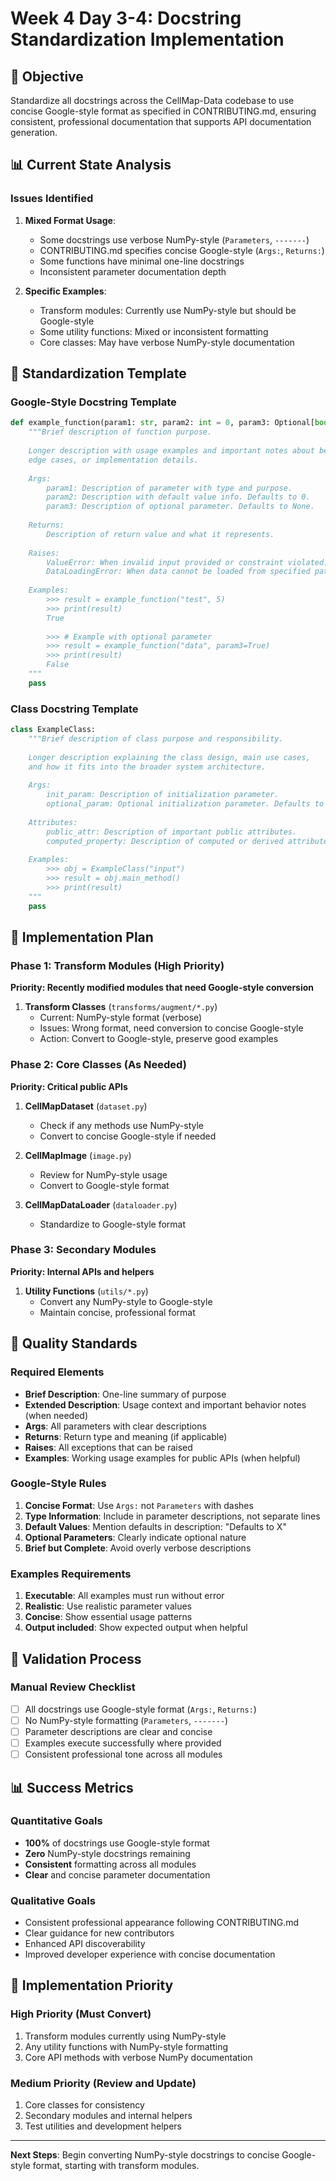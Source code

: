 # Week 4 Day 3-4: Docstring Standardization Implementation

## 🎯 Objective
Standardize all docstrings across the CellMap-Data codebase to use concise Google-style format as specified in CONTRIBUTING.md, ensuring consistent, professional documentation that supports API documentation generation.

## 📊 Current State Analysis

### Issues Identified
1. **Mixed Format Usage**:
   - Some docstrings use verbose NumPy-style (`Parameters`, `-------`)
   - CONTRIBUTING.md specifies concise Google-style (`Args:`, `Returns:`)
   - Some functions have minimal one-line docstrings
   - Inconsistent parameter documentation depth

2. **Specific Examples**:
   - Transform modules: Currently use NumPy-style but should be Google-style
   - Some utility functions: Mixed or inconsistent formatting
   - Core classes: May have verbose NumPy-style documentation

## 🎨 Standardization Template

### Google-Style Docstring Template
```python
def example_function(param1: str, param2: int = 0, param3: Optional[bool] = None) -> bool:
    """Brief description of function purpose.
    
    Longer description with usage examples and important notes about behavior,
    edge cases, or implementation details.
    
    Args:
        param1: Description of parameter with type and purpose.
        param2: Description with default value info. Defaults to 0.
        param3: Description of optional parameter. Defaults to None.
        
    Returns:
        Description of return value and what it represents.
        
    Raises:
        ValueError: When invalid input provided or constraint violated.
        DataLoadingError: When data cannot be loaded from specified path.
        
    Examples:
        >>> result = example_function("test", 5)
        >>> print(result)
        True
        
        >>> # Example with optional parameter
        >>> result = example_function("data", param3=True) 
        >>> print(result)
        False
    """
    pass
```

### Class Docstring Template
```python
class ExampleClass:
    """Brief description of class purpose and responsibility.
    
    Longer description explaining the class design, main use cases,
    and how it fits into the broader system architecture.
    
    Args:
        init_param: Description of initialization parameter.
        optional_param: Optional initialization parameter. Defaults to 1.
        
    Attributes:
        public_attr: Description of important public attributes.
        computed_property: Description of computed or derived attributes.
        
    Examples:
        >>> obj = ExampleClass("input")
        >>> result = obj.main_method()
        >>> print(result)
    """
    pass
```

## 🔧 Implementation Plan

### Phase 1: Transform Modules (High Priority)
**Priority: Recently modified modules that need Google-style conversion**

1. **Transform Classes** (`transforms/augment/*.py`)
   - Current: NumPy-style format (verbose)
   - Issues: Wrong format, need conversion to concise Google-style
   - Action: Convert to Google-style, preserve good examples

### Phase 2: Core Classes (As Needed)
**Priority: Critical public APIs**

1. **CellMapDataset** (`dataset.py`)
   - Check if any methods use NumPy-style
   - Convert to concise Google-style if needed

2. **CellMapImage** (`image.py`)
   - Review for NumPy-style usage
   - Convert to Google-style format

3. **CellMapDataLoader** (`dataloader.py`)
   - Standardize to Google-style format

### Phase 3: Secondary Modules
**Priority: Internal APIs and helpers**

1. **Utility Functions** (`utils/*.py`)
   - Convert any NumPy-style to Google-style
   - Maintain concise, professional format

## 📝 Quality Standards

### Required Elements
- **Brief Description**: One-line summary of purpose
- **Extended Description**: Usage context and important behavior notes (when needed)
- **Args**: All parameters with clear descriptions
- **Returns**: Return type and meaning (if applicable)
- **Raises**: All exceptions that can be raised
- **Examples**: Working usage examples for public APIs (when helpful)

### Google-Style Rules
1. **Concise Format**: Use `Args:` not `Parameters` with dashes
2. **Type Information**: Include in parameter descriptions, not separate lines
3. **Default Values**: Mention defaults in description: "Defaults to X"
4. **Optional Parameters**: Clearly indicate optional nature
5. **Brief but Complete**: Avoid overly verbose descriptions

### Examples Requirements
1. **Executable**: All examples must run without error
2. **Realistic**: Use realistic parameter values
3. **Concise**: Show essential usage patterns
4. **Output included**: Show expected output when helpful

## 🧪 Validation Process

### Manual Review Checklist
- [ ] All docstrings use Google-style format (`Args:`, `Returns:`)
- [ ] No NumPy-style formatting (`Parameters`, `-------`)
- [ ] Parameter descriptions are clear and concise
- [ ] Examples execute successfully where provided
- [ ] Consistent professional tone across all modules

## 📊 Success Metrics

### Quantitative Goals
- **100%** of docstrings use Google-style format
- **Zero** NumPy-style docstrings remaining
- **Consistent** formatting across all modules
- **Clear** and concise parameter documentation

### Qualitative Goals
- Consistent professional appearance following CONTRIBUTING.md
- Clear guidance for new contributors
- Enhanced API discoverability
- Improved developer experience with concise documentation

## 🚀 Implementation Priority

### High Priority (Must Convert)
1. Transform modules currently using NumPy-style
2. Any utility functions with NumPy-style formatting
3. Core API methods with verbose NumPy documentation

### Medium Priority (Review and Update)
1. Core classes for consistency
2. Secondary modules and internal helpers
3. Test utilities and development helpers

---

**Next Steps**: Begin converting NumPy-style docstrings to concise Google-style format, starting with transform modules.
